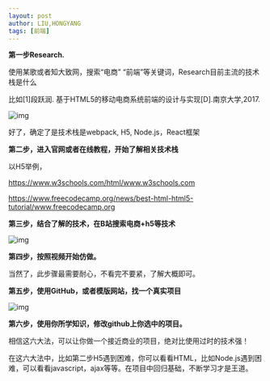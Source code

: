 ```yaml
---
layout: post
author: LIU,HONGYANG
tags: [前端]
---
```




**第一步Research.**

使用某歌或者知大致网，搜索“电商” “前端”等关键词，Research目前主流的技术栈是什么

比如[1]段跃润. 基于HTML5的移动电商系统前端的设计与实现[D].南京大学,2017.

![img](https://tva1.sinaimg.cn/large/007S8ZIlgy1gf2d7zxn97j30k00d30u3.jpg)

好了，确定了是技术栈是webpack, H5, Node.js，React框架

**第二步，进入官网或者在线教程，开始了解相关技术栈**

以H5举例，

https://www.w3schools.com/html/www.w3schools.com

https://www.freecodecamp.org/news/best-html-html5-tutorial/www.freecodecamp.org

**第三步，结合了解的技术，在B站搜索电商+h5等技术**

![img](https://pic3.zhimg.com/50/v2-9fb7aa6265393e521f584ce2c3cf0f1b_hd.jpg)

**第四步，按照视频开始仿做。**

当然了，此步骤最需要耐心，不看完不要紧，了解大概即可。

**第五步，使用GitHub，或者模版网站，找一个真实项目**

![img](https://pic1.zhimg.com/50/v2-c8fbce52bd0a0ae993d5cff0259eb83f_hd.jpg)

**第六步，使用你所学知识，修改github上你选中的项目。**



相信这六大法，可以让你做一个接近商业的项目，绝对比使用过时的技术强！

在这六大法中，比如第二步H5遇到困难，你可以看看HTML，比如Node.js遇到困难，可以看看javascript，ajax等等。在项目中回归基础，不断学习才是王道。